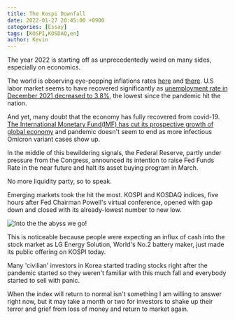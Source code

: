 ```yaml
---
title: The Kospi Downfall
date: 2022-01-27 20:45:00 +0900
categories: [Essay]
tags: [KOSPI,KOSDAQ,en]
author: Kevin
---
```


The year 2022 is starting off as unprecedentedly weird on many sides, especially on economics.

The world is observing eye-popping inflations rates [here](https://www.bloomberg.com/news/articles/2022-01-12/inflation-in-u-s-registers-biggest-annual-gain-since-1982) and [there](https://www.pewresearch.org/fact-tank/2021/11/24/inflation-has-risen-around-the-world-but-the-u-s-has-seen-one-of-the-biggest-increases/). U.S labor market seems to have recovered significantly as [unemployment rate in December 2021 decreased to  3.8%](https://www.bls.gov/news.release/pdf/laus.pdf), the lowest since the pandemic hit the nation. 

And yet, many doubt that the economy has fully recovered from covid-19. [The International Monetary Fund(IMF) has cut its prospective growth of global economy](https://www.aljazeera.com/economy/2022/1/25/recovery-disrupted-imf-cuts-global-economic-growth-forecast) and pandemic doesn't seem to end as more infectious Omicron variant cases show up.

In the middle of this bewildering signals, the Federal Reserve, partly under pressure from the Congress, announced its intention to raise Fed Funds Rate in the near future and halt its asset buying program in March. 

No more liquidity party, so to speak. 

Emerging markets took the hit the most. KOSPI and KOSDAQ indices, five hours after Fed Chairman Powell's virtual conference, opened with gap down and closed with its already-lowest number to new low.

![Into the the abyss we go!](https://kevwoo.github.io/assets/20220127/KOSPI_Downfall.png)

This is noticeable because people were expecting an influx of cash into the stock market as LG Energy Solution, World's No.2 battery maker, just made its public offering on KOSPI today. 

Many 'civilian' investors in Korea started trading stocks right after the pandemic started so they weren't familiar with this much fall and everybody started to sell with panic. 

When the index will return to normal isn't something I am willing to answer right now, but it may take a month or two for investors to shake up their terror and grief from loss of money and return to market again. 
